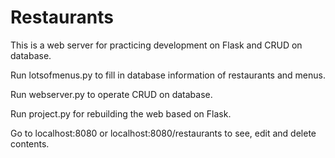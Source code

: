 # Restaurants
This is a web server for practicing development on Flask and CRUD on database.

Run lotsofmenus.py to fill in database information of restaurants and menus.

Run webserver.py to operate CRUD on database.

Run project.py for rebuilding the web based on Flask.

Go to localhost:8080 or localhost:8080/restaurants to see, edit and delete contents.
